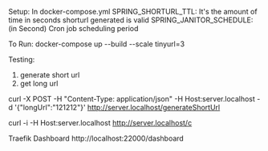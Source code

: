 Setup:
In docker-compose.yml
SPRING_SHORTURL_TTL: It's the amount of time in seconds shorturl generated is valid
SPRING_JANITOR_SCHEDULE: (in Second) Cron job scheduling period


To Run:
docker-compose up --build --scale tinyurl=3

Testing:

1. generate short url
2. get long url

curl -X POST -H "Content-Type: application/json" -H Host:server.localhost -d '{"longUrl":"121212"}'  http://server.localhost/generateShortUrl

curl -i -H Host:server.localhost http://server.localhost/c

Traefik Dashboard
http://localhost:22000/dashboard